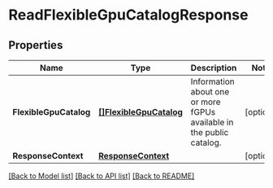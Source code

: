 # ReadFlexibleGpuCatalogResponse

## Properties

Name | Type | Description | Notes
------------ | ------------- | ------------- | -------------
**FlexibleGpuCatalog** | [**[]FlexibleGpuCatalog**](FlexibleGpuCatalog.md) | Information about one or more fGPUs available in the public catalog. | [optional] 
**ResponseContext** | [**ResponseContext**](ResponseContext.md) |  | [optional] 

[[Back to Model list]](../README.md#documentation-for-models) [[Back to API list]](../README.md#documentation-for-api-endpoints) [[Back to README]](../README.md)


